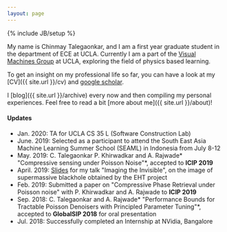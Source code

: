 ```yaml
---
layout: page
---
```

{% include JB/setup %}

My name is Chinmay Talegaonkar, and I am a first year graduate student in the department of ECE at UCLA. Currently I am a part of the [Visual Machines Group](https://visual.ee.ucla.edu/) at UCLA, exploring the field of physics based learning.  

 To get an insight on my professional life so far, you can have a look at my [CV]({{ site.url }}/cv) and [google scholar](https://scholar.google.com/citations?user=or4dcwQAAAAJ&hl=en).

I [blog]({{ site.url }}/archive) every now and then compiling my personal experiences. Feel free to read a bit [more about me]({{ site.url }}/about)!

#### Updates
* Jan. 2020: TA for UCLA CS 35 L (Software Construction Lab)
* June. 2019: Selected as a participant to attend the South East Asia Machine Learning Summer School (SEAML) in Indonesia from July 8-12 
* May. 2019: C. Talegaonkar P. Khirwadkar and A. Rajwade* "Compressive sensing under Poisson Noise"*, accepted to **ICIP 2019** 
* April. 2019: [Slides](https://docs.google.com/presentation/d/1ZkK0VZ_KMxfd1MU3mfOo1kSHF0HeStTC7sv9n4FGRlU/edit?usp=sharing) for my talk "Imaging the Invisible", on the image of supermassive blackhole obtained by the EHT project
* Feb. 2019: Submitted a paper on "Compressive Phase Retrieval under Poisson noise" with P. Khirwadkar and A. Rajwade  to **ICIP 2019** 
* Sep. 2018: C. Talegaonkar and A. Rajwade* "Performance Bounds for Tractable Poisson Denoisers with Principled Parameter Tuning"*, accepted to **GlobalSIP 2018** for oral presentation
* Jul. 2018: Successfully completed an Internship at NVidia, Bangalore




